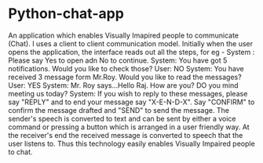 # Python-chat-app

An application which enables Visually Imapired people to communicate (Chat). 
I uses a client to client communication model.
Initially when the user opens the application, the interface reads out  all the steps, for eg - 
System : Please say Yes to open adn No to continue. 
System: You have got 5 notifications. Would you like to check those?
User: NO
System: You have received 3 message form Mr.Roy. Would you like to read the messages?
User: YES
System: Mr. Roy says...Hello Raj. How are you? DO you mind meeting us today?
System: If you wish to reply to these messages, please say "REPLY" and to end your message say "X-E-N-D-X". Say "CONFIRM" to confirm the message drafted and "SEND"  to send the message.
The sender's speech is converted to text and can be sent by either a voice command or pressing a button which is arranged in a user friendly way.
At the receiver's end the received message is converted to speech that the user listens to.
Thus this technology easily enables Visually Impaired people to chat.
